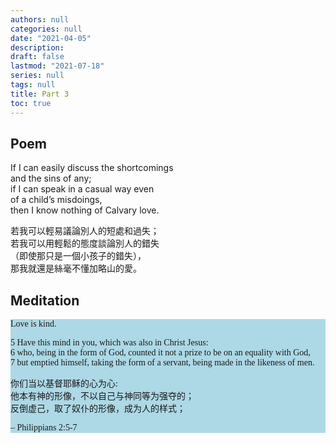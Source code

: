 ```yaml
---
authors: null
categories: null
date: "2021-04-05"
description: 
draft: false
lastmod: "2021-07-18"
series: null
tags: null
title: Part 3
toc: true
---
```


  

<!--more-->

## Poem
If I can easily discuss the shortcomings  
and the sins of any;  
if I can speak in a casual way even  
of a child’s misdoings,  
then I know nothing of Calvary love.  

若我可以輕易議論別人的短處和過失；  
若我可以用輕鬆的態度談論別人的錯失  
（即使那只是一個小孩子的錯失），  
那我就還是絲毫不懂加略山的愛。  

## Meditation
<div style="background-color:#add8e6; font-family: Calibri;
  font-size: 14px;text-align:left; vertical-align: middle;">

Love is kind.  

5 Have this mind in you, which was also in Christ Jesus:  
6 who, being in the form of God, counted it not a prize to be on an equality with God,  
7 but emptied himself, taking the form of a servant, being made in the likeness of men.  

你们当以基督耶稣的心为心:  
他本有神的形像，不以自己与神同等为强夺的；  
反倒虚己，取了奴仆的形像，成为人的样式；  

– Philippians 2:5-7



</div>